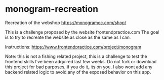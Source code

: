 # monogram-recreation
Recreation of the webshop https://monogramcc.com/shop/

This is a challenge proposed by the website frontendpractice.com
The goal is to try to recreate the website as close as the same as I can. 

Instructions: https://www.frontendpractice.com/project/monogram

Note: this is not a fishing related project, this is a challenge to test the frontend skills I've been adquired last few weeks. 
Do not fork or download this project for bad purposes, if you do it, its on you.
I also wont add any backend related logic to avoid any of the exposed behavior on this app.
